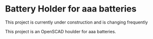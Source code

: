 # Battery Holder for aaa batteries

This project is currently under construction and is changing frequently

This project is an OpenSCAD houlder for aaa batteries.
